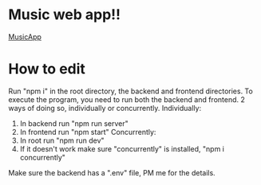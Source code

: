 # Music web app!!
[MusicApp](https://www.music.vinaycloud.ca)

# How to edit
Run "npm i" in the root directory, the backend and frontend directories. 
To execute the program, you need to run both the backend and frontend. 
2 ways of doing so, individually or concurrently.
Individually:
1. In backend run "npm run server"
2. In frontend run "npm start" 
Concurrently:
1. In root run "npm run dev"
2. If it doesn't work make sure "concurrently" is installed, "npm i concurrently"

Make sure the backend has a ".env" file, PM me for the details.